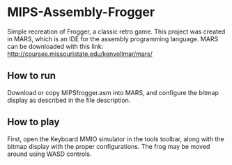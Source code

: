 # MIPS-Assembly-Frogger
Simple recreation of Frogger, a classic retro game.
This project was created in MARS, which is an IDE for the assembly programming language.
MARS can be downloaded with this link: http://courses.missouristate.edu/kenvollmar/mars/

## How to run
Download or copy MIPSfrogger.asm into MARS, and configure the bitmap display as described in the file description.

## How to play
First, open the Keyboard MMIO simulator in the tools toolbar, along with the bitmap display with the proper configurations.
The frog may be moved around using WASD controls.
